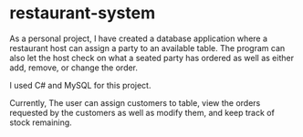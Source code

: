 # restaurant-system

As a personal project, I have created a database application where a restaurant host can assign a party to an available table. The program can also let the host check on what a seated party has ordered as well as either add, remove, or change the order.

I used C# and MySQL for this project. 

Currently,
The user can assign customers to table, view the orders requested by the customers as well as modify them, and keep track of stock remaining.
